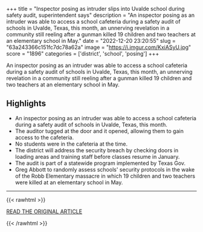 +++
title = "Inspector posing as intruder slips into Uvalde school during safety audit, superintendent says"
description = "An inspector posing as an intruder was able to access a school cafeteria during a safety audit of schools in Uvalde, Texas, this month, an unnerving revelation in a community still reeling after a gunman killed 19 children and two teachers at an elementary school in May."
date = "2022-12-20 23:20:55"
slug = "63a243366c151fc7dc78a62a"
image = "https://i.imgur.com/KxiASyU.jpg"
score = "1896"
categories = ['district', 'school', 'posing']
+++

An inspector posing as an intruder was able to access a school cafeteria during a safety audit of schools in Uvalde, Texas, this month, an unnerving revelation in a community still reeling after a gunman killed 19 children and two teachers at an elementary school in May.

## Highlights

- An inspector posing as an intruder was able to access a school cafeteria during a safety audit of schools in Uvalde, Texas, this month.
- The auditor tugged at the door and it opened, allowing them to gain access to the cafeteria.
- No students were in the cafeteria at the time.
- The district will address the security breach by checking doors in loading areas and training staff before classes resume in January.
- The audit is part of a statewide program implemented by Texas Gov.
- Greg Abbott to randomly assess schools' security protocols in the wake of the Robb Elementary massacre in which 19 children and two teachers were killed at an elementary school in May.

---

{{< rawhtml >}}
  <p class="article-category">
    <a target="_blank" href="https://www.nbcnews.com/news/us-news/inspector-posing-intruder-slips-uvalde-school-safety-audit-superintend-rcna62573">READ THE ORIGINAL ARTICLE</a>
  </p>
{{< /rawhtml >}}
